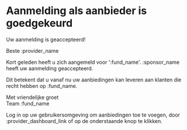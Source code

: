 # Aanmelding als aanbieder is goedgekeurd

Uw aanmelding is geaccepteerd!
&nbsp;  

Beste :provider_name
&nbsp;

Kort geleden heeft u zich aangemeld voor ':fund_name'.
:sponsor_name heeft uw aanmelding geaccepteerd.
&nbsp;

Dit betekent dat u vanaf nu uw aanbiedingen kan leveren aan klanten die recht hebben op :fund_name.
&nbsp;  

Met vriendelijke groet  
Team :fund_name

Log in op uw gebruikersomgeving om aanbiedingen toe te voegen, door :provider_dashboard_link of op de onderstaande knop te klikken.
